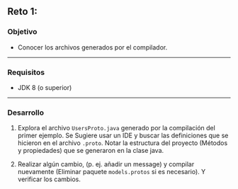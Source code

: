 ## Reto 1: 

### Objetivo
- Conocer los archivos generados por el compilador.
---

### Requisitos
- JDK 8 (o superior)
---

### Desarrollo
1. Explora el archivo `UsersProto.java` generado por la compilación del primer ejemplo. Se Sugiere usar un IDE y buscar las definiciones que se hicieron en el archivo `.proto`. Notar la estructura del proyecto (Métodos y propiedades) que se generaron en la clase java.

2. Realizar algún cambio, (p. ej. añadir un message) y compilar nuevamente (Eliminar paquete `models.protos` si es necesario). Y verificar los cambios.
